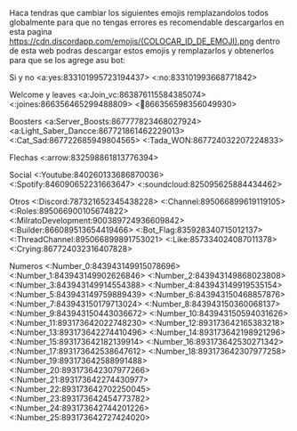 Haca tendras que cambiar los siguientes emojis remplazandolos todos globalmente para que no tengas errores es recomendable descargarlos en esta pagina https://cdn.discordapp.com/emojis/(COLOCAR_ID_DE_EMOJI).png dentro de esta web podras descargar estos emojis y remplazarlos y obtenerlos para que se los agrege asu bot:

Si y no
<a:yes:833101995723194437>
<:no:833101993668771842>

Welcome y leaves
<a:Join_vc:863876115584385074>
<:joines:866356465299488809>
<:leaves:866356598356049930>

Boosters
<a:Server_Boosts:867777823468027924>
<a:Light_Saber_Dancce:867721861462229013>
<:Cat_Sad:867722685949804565>
<:Tada_WON:867724032207224833>

Flechas
<:arrow:832598861813776394>

Social
<:Youtube:840260133686870036>
<:Spotify:846090652231663647>
<:soundcloud:825095625884434462>

Otros
<:Discord:787321652345438228>
<:Channel:895066899619119105>
<:Roles:895066900105674822>
<:MilratoDevelopment:900389724936609842>
<:Builder:866089513654419466>
<:Bot_Flag:835928340715012137>
<:ThreadChannel:895066899891753021>
<:Like:857334024087011378>
<:Crying:867724032316407828>

Numeros
<:Number_0:843943149915078696>
<:Number_1:843943149902626846>
<:Number_2:843943149868023808>
<:Number_3:843943149914554388>
<:Number_4:843943149919535154>
<:Number_5:843943149759889439>
<:Number_6:843943150468857876>
<:Number_7:843943150179713024>
<:Number_8:843943150360068137>
<:Number_9:843943150443036672>
<:Number_10:843943150594031626>
<:Number_11:893173642022748230>
<:Number_12:893173642165383218>
<:Number_13:893173642274410496>
<:Number_14:893173642198921296>
<:Number_15:893173642182139914>
<:Number_16:893173642530271342>
<:Number_17:893173642538647612>
<:Number_18:893173642307977258>
<:Number_19:893173642588991488>
<:Number_20:893173642307977266>
<:Number_21:893173642274430977>
<:Number_22:893173642702250045>
<:Number_23:893173642454773782>
<:Number_24:893173642744201226>
<:Number_25:893173642727424020>